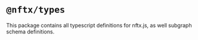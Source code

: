 # `@nftx/types`

This package contains all typescript definitions for nftx.js, as well subgraph schema definitions.
